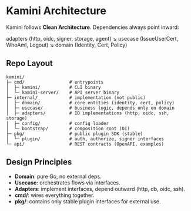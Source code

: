 # Kamini Architecture

Kamini follows **Clean Architecture**. Dependencies always point inward:

adapters (http, oidc, signer, storage, agent)
        ↘
       usecase (IssueUserCert, WhoAmI, Logout)
            ↘
            domain (Identity, Cert, Policy)

## Repo Layout

    kamini/
    ├─ cmd/                 # entrypoints
    │  ├─ kamini/           # CLI binary
    │  └─ kamini-server/    # API server binary
    ├─ internal/            # implementation (not public)
    │  ├─ domain/           # core entities (identity, cert, policy)
    │  ├─ usecase/          # business logic, depends only on domain
    │  ├─ adapters/         # IO implementations (http, oidc, ssh, storage)
    │  ├─ config/           # config loader
    │  └─ bootstrap/        # composition root (DI)
    ├─ pkg/                 # public plugin SDK (stable)
    │  └─ plugin/           # auth, authorize, signer interfaces
    └─ api/                 # REST contracts (OpenAPI, examples)

## Design Principles
- **Domain**: pure Go, no external deps.
- **Usecase**: orchestrates flows via interfaces.
- **Adapters**: implement interfaces, depend outward (http, db, oidc, ssh).
- **cmd/**: wires everything together.
- **pkg/**: contains only stable plugin interfaces for external use.